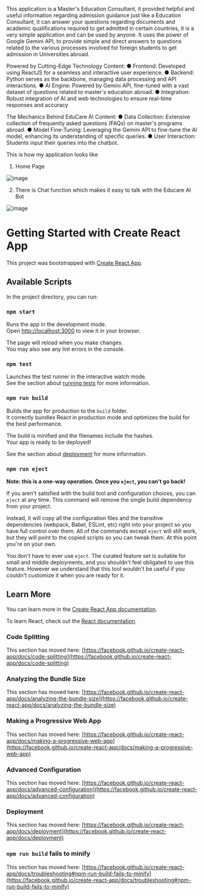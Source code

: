 This application is a Master's Education Consultant, it provided helpful and useful information regarding admission guidance just like a Education Consultant, it can answer your questions regarding documents and academic qualifications required to get admitted in certain countries, it is a very simple application and can be used by anyone. It uses the power of Google Gemini API, to provide simple and direct answers to questions related to the various processes involved for foreign students to get admission in Universities abroad.

Powered by Cutting-Edge Technology
Content:
● Frontend: Developed using ReactJS for a seamless and interactive user 
experience.
● Backend: Python serves as the backbone, managing data processing and API 
interactions.
● AI Engine: Powered by Gemini API, fine-tuned with a vast dataset of questions 
related to master's education abroad.
● Integration: Robust integration of AI and web technologies to ensure real-time 
responses and accuracy

The Mechanics Behind EduCare AI
Content:
● Data Collection: Extensive collection of frequently asked questions (FAQs) on master's 
programs abroad.
● Model Fine-Tuning: Leveraging the Gemini API to fine-tune the AI model, enhancing 
its understanding of specific queries.
● User Interaction: Students input their queries into the chatbot.


This is how my application looks like


1. Home Page

![image](https://github.com/user-attachments/assets/e3e1e616-eef1-44c5-ae65-17c9e7a9182b)

2. There is Chat function which makes it easy to talk with the Educare AI Bot

![image](https://github.com/user-attachments/assets/72cd62e1-1fcc-448a-aded-1fb585a24bd7)

# Getting Started with Create React App

This project was bootstrapped with [Create React App](https://github.com/facebook/create-react-app).

## Available Scripts

In the project directory, you can run:

### `npm start`

Runs the app in the development mode.\
Open [http://localhost:3000](http://localhost:3000) to view it in your browser.

The page will reload when you make changes.\
You may also see any lint errors in the console.

### `npm test`

Launches the test runner in the interactive watch mode.\
See the section about [running tests](https://facebook.github.io/create-react-app/docs/running-tests) for more information.

### `npm run build`

Builds the app for production to the `build` folder.\
It correctly bundles React in production mode and optimizes the build for the best performance.

The build is minified and the filenames include the hashes.\
Your app is ready to be deployed!

See the section about [deployment](https://facebook.github.io/create-react-app/docs/deployment) for more information.

### `npm run eject`

**Note: this is a one-way operation. Once you `eject`, you can't go back!**

If you aren't satisfied with the build tool and configuration choices, you can `eject` at any time. This command will remove the single build dependency from your project.

Instead, it will copy all the configuration files and the transitive dependencies (webpack, Babel, ESLint, etc) right into your project so you have full control over them. All of the commands except `eject` will still work, but they will point to the copied scripts so you can tweak them. At this point you're on your own.

You don't have to ever use `eject`. The curated feature set is suitable for small and middle deployments, and you shouldn't feel obligated to use this feature. However we understand that this tool wouldn't be useful if you couldn't customize it when you are ready for it.

## Learn More

You can learn more in the [Create React App documentation](https://facebook.github.io/create-react-app/docs/getting-started).

To learn React, check out the [React documentation](https://reactjs.org/).

### Code Splitting

This section has moved here: [https://facebook.github.io/create-react-app/docs/code-splitting](https://facebook.github.io/create-react-app/docs/code-splitting)

### Analyzing the Bundle Size

This section has moved here: [https://facebook.github.io/create-react-app/docs/analyzing-the-bundle-size](https://facebook.github.io/create-react-app/docs/analyzing-the-bundle-size)

### Making a Progressive Web App

This section has moved here: [https://facebook.github.io/create-react-app/docs/making-a-progressive-web-app](https://facebook.github.io/create-react-app/docs/making-a-progressive-web-app)

### Advanced Configuration

This section has moved here: [https://facebook.github.io/create-react-app/docs/advanced-configuration](https://facebook.github.io/create-react-app/docs/advanced-configuration)

### Deployment

This section has moved here: [https://facebook.github.io/create-react-app/docs/deployment](https://facebook.github.io/create-react-app/docs/deployment)

### `npm run build` fails to minify

This section has moved here: [https://facebook.github.io/create-react-app/docs/troubleshooting#npm-run-build-fails-to-minify](https://facebook.github.io/create-react-app/docs/troubleshooting#npm-run-build-fails-to-minify)
